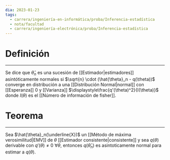 ```yaml
---
dia: 2023-01-23
tags:
  - carrera/ingeniería-en-informática/proba/Inferencia-estadística
  - nota/facultad
  - carrera/ingeniería-electrónica/proba/Inferencia-estadística
---
```

# Definición
---
Se dice que $\hat{\theta}_n$ es una sucesión de [[Estimador|estimadores]] asintóticamente normales si $\sqrt{n} \cdot (\hat{\theta}_n - q(\theta))$ converge en distribución a una [[Distribución Normal|normal]] con [[Esperanza]] $0$ y [[Varianza]] $\displaystyle\frac{q'(\theta)^2}{I(\theta)}$ donde $I(\theta)$ es el [[Número de información de fisher]].


# Teorema
---
Sea $\hat{\theta}_n(\underline{X})$ un [[Método de máxima verosimilitud|EMV]] de $\theta$ [[Estimador consistente|consistente]] y sea $q(\theta)$ derivable con $q'(\theta) \ne 0 ~ \forall \theta$, entonces $q(\hat{\theta}_n)$ es asintoticamente normal para estimar a $q(\theta)$.
